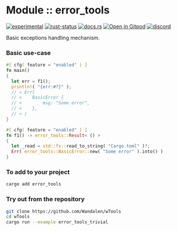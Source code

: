 <!-- {{# generate.module_header{} #}} -->

# Module :: error_tools
<!--{ generate.module_header.start() }-->
 [![experimental](https://raster.shields.io/static/v1?label=&message=experimental&color=orange)](https://github.com/emersion/stability-badges#experimental) [![rust-status](https://github.com/Wandalen/wTools/actions/workflows/module_error_tools_push.yml/badge.svg)](https://github.com/Wandalen/wTools/actions/workflows/module_error_tools_push.yml) [![docs.rs](https://img.shields.io/docsrs/error_tools?color=e3e8f0&logo=docs.rs)](https://docs.rs/error_tools) [![Open in Gitpod](https://raster.shields.io/static/v1?label=try&message=online&color=eee&logo=gitpod&logoColor=eee)](https://gitpod.io/#RUN_PATH=.,SAMPLE_FILE=sample%2Frust%2Ferror_tools_trivial%2Fsrc%2Fmain.rs,RUN_POSTFIX=--example%20error_tools_trivial/https://github.com/Wandalen/wTools)
[![discord](https://img.shields.io/discord/872391416519737405?color=eee&logo=discord&logoColor=eee&label=ask)](https://discord.gg/m3YfbXpUUY)
<!--{ generate.module_header.end }-->

Basic exceptions handling mechanism.

### Basic use-case

<!-- {{# generate.module{} #}} -->

```rust ignore
#[ cfg( feature = "enabled" ) ]
fn main()
{
  let err = f1();
  println!( "{err:#?}" );
  // < Err(
  // <    BasicError {
  // <        msg: "Some error",
  // <    },
  // < )
}

#[ cfg( feature = "enabled" ) ]
fn f1() -> error_tools::Result< () >
{
  let _read = std::fs::read_to_string( "Cargo.toml" )?;
  Err( error_tools::BasicError::new( "Some error" ).into() )
}
```

<!-- qqq : investigate use-cases and write good documentation -->
<!-- qqq : make sure it work in no_std -->

### To add to your project

```sh
cargo add error_tools
```

### Try out from the repository

```sh
git clone https://github.com/Wandalen/wTools
cd wTools
cargo run --example error_tools_trivial
```
